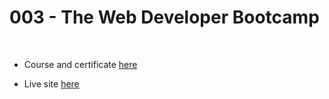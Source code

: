 # 003 - The Web Developer Bootcamp

<br>

* Course and certificate [here](https://www.udemy.com/certificate/UC-K8BPQJFL/)

* Live site [here](http://localhost/003_The_Web_Developer_Bootcamp/)
